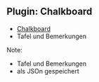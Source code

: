 ## <i class="fa fa-pencil" aria-hidden="true"></i> Plugin: Chalkboard
* <!-- .element: class="fragment" --> <a href="https://github.com/rajgoel/reveal.js-plugins/tree/master/chalkboard">Chalkboard</a>
* <!-- .element: class="fragment" --> Tafel und Bemerkungen


Note:
- Tafel und Bemerkungen
- als JSOn gespeichert
